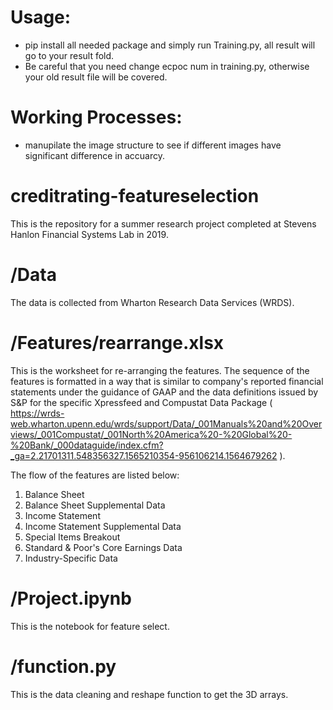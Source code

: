 # Usage:
* pip install all needed package and simply run Training.py, all result will go to your result fold.
* Be careful that you need change ecpoc num in training.py, otherwise your old result file will be covered.

# Working Processes:
* manupilate the image structure to see if different images have significant difference in accuarcy.

# creditrating-featureselection
This is the repository for a summer research project completed at Stevens Hanlon Financial Systems Lab in 2019.

# /Data
The data is collected from Wharton Research Data Services (WRDS).

# /Features/rearrange.xlsx

This is the worksheet for re-arranging the features. The sequence of the features is formatted in a way that is similar to company's reported financial statements under the guidance of GAAP and the data definitions issued by S&P for the specific Xpressfeed and Compustat Data Package ( https://wrds-web.wharton.upenn.edu/wrds/support/Data/_001Manuals%20and%20Overviews/_001Compustat/_001North%20America%20-%20Global%20-%20Bank/_000dataguide/index.cfm?_ga=2.21701311.548356327.1565210354-956106214.1564679262 ).

The flow of the features are listed below:
1. Balance Sheet
2. Balance Sheet Supplemental Data
3. Income Statement
4. Income Statement Supplemental Data
5. Special Items Breakout
6. Standard & Poor's Core Earnings Data
7. Industry-Specific Data

# /Project.ipynb

This is the notebook for feature select.

# /function.py

This is the data cleaning and reshape function to get the 3D arrays.
